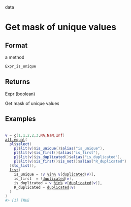 data

# Get mask of unique values

## Format

a method

```r
Expr_is_unique
```

## Returns

Expr (boolean)

Get mask of unique values

## Examples

<pre class='r-example'> <code> <span class='r-in'><span></span></span>
<span class='r-in'><span><span class='va'>v</span> <span class='op'>=</span> <span class='fu'><a href='https://rdrr.io/r/base/c.html'>c</a></span><span class='op'>(</span><span class='fl'>1</span>,<span class='fl'>1</span>,<span class='fl'>2</span>,<span class='fl'>2</span>,<span class='fl'>3</span>,<span class='cn'>NA</span>,<span class='cn'>NaN</span>,<span class='cn'>Inf</span><span class='op'>)</span></span></span>
<span class='r-in'><span><span class='fu'><a href='https://rdrr.io/r/base/all.equal.html'>all.equal</a></span><span class='op'>(</span></span></span>
<span class='r-in'><span>  <span class='va'>pl</span><span class='op'>$</span><span class='fu'>select</span><span class='op'>(</span></span></span>
<span class='r-in'><span>    <span class='va'>pl</span><span class='op'>$</span><span class='fu'>lit</span><span class='op'>(</span><span class='va'>v</span><span class='op'>)</span><span class='op'>$</span><span class='fu'>is_unique</span><span class='op'>(</span><span class='op'>)</span><span class='op'>$</span><span class='fu'>alias</span><span class='op'>(</span><span class='st'>"is_unique"</span><span class='op'>)</span>,</span></span>
<span class='r-in'><span>    <span class='va'>pl</span><span class='op'>$</span><span class='fu'>lit</span><span class='op'>(</span><span class='va'>v</span><span class='op'>)</span><span class='op'>$</span><span class='fu'>is_first</span><span class='op'>(</span><span class='op'>)</span><span class='op'>$</span><span class='fu'>alias</span><span class='op'>(</span><span class='st'>"is_first"</span><span class='op'>)</span>,</span></span>
<span class='r-in'><span>    <span class='va'>pl</span><span class='op'>$</span><span class='fu'>lit</span><span class='op'>(</span><span class='va'>v</span><span class='op'>)</span><span class='op'>$</span><span class='fu'>is_duplicated</span><span class='op'>(</span><span class='op'>)</span><span class='op'>$</span><span class='fu'>alias</span><span class='op'>(</span><span class='st'>"is_duplicated"</span><span class='op'>)</span>,</span></span>
<span class='r-in'><span>    <span class='va'>pl</span><span class='op'>$</span><span class='fu'>lit</span><span class='op'>(</span><span class='va'>v</span><span class='op'>)</span><span class='op'>$</span><span class='fu'>is_first</span><span class='op'>(</span><span class='op'>)</span><span class='op'>$</span><span class='fu'>is_not</span><span class='op'>(</span><span class='op'>)</span><span class='op'>$</span><span class='fu'>alias</span><span class='op'>(</span><span class='st'>"R_duplicated"</span><span class='op'>)</span></span></span>
<span class='r-in'><span>  <span class='op'>)</span><span class='op'>$</span><span class='fu'>to_list</span><span class='op'>(</span><span class='op'>)</span>,</span></span>
<span class='r-in'><span>  <span class='fu'><a href='https://rdrr.io/r/base/list.html'>list</a></span><span class='op'>(</span></span></span>
<span class='r-in'><span>    is_unique <span class='op'>=</span> <span class='op'>!</span><span class='va'>v</span> <span class='op'><a href='https://rdrr.io/r/base/match.html'>%in%</a></span> <span class='va'>v</span><span class='op'>[</span><span class='fu'><a href='https://rdrr.io/r/base/duplicated.html'>duplicated</a></span><span class='op'>(</span><span class='va'>v</span><span class='op'>)</span><span class='op'>]</span>,</span></span>
<span class='r-in'><span>    is_first  <span class='op'>=</span> <span class='op'>!</span><span class='fu'><a href='https://rdrr.io/r/base/duplicated.html'>duplicated</a></span><span class='op'>(</span><span class='va'>v</span><span class='op'>)</span>,</span></span>
<span class='r-in'><span>    is_duplicated <span class='op'>=</span> <span class='va'>v</span> <span class='op'><a href='https://rdrr.io/r/base/match.html'>%in%</a></span> <span class='va'>v</span><span class='op'>[</span><span class='fu'><a href='https://rdrr.io/r/base/duplicated.html'>duplicated</a></span><span class='op'>(</span><span class='va'>v</span><span class='op'>)</span><span class='op'>]</span>,</span></span>
<span class='r-in'><span>    R_duplicated <span class='op'>=</span> <span class='fu'><a href='https://rdrr.io/r/base/duplicated.html'>duplicated</a></span><span class='op'>(</span><span class='va'>v</span><span class='op'>)</span></span></span>
<span class='r-in'><span>  <span class='op'>)</span></span></span>
<span class='r-in'><span><span class='op'>)</span></span></span>
<span class='r-out co'><span class='r-pr'>#&gt;</span> [1] TRUE</span>
 </code></pre>